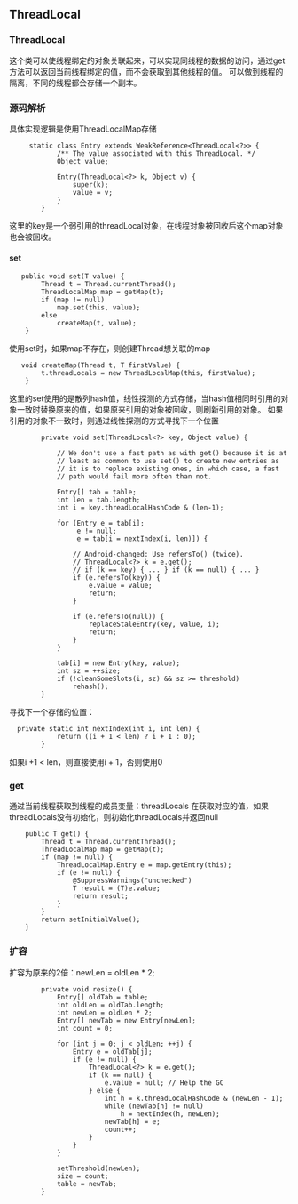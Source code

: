 ## ThreadLocal

### ThreadLocal
这个类可以使线程绑定的对象关联起来，可以实现同线程的数据的访问，通过get方法可以返回当前线程绑定的值，而不会获取到其他线程的值。
可以做到线程的隔离，不同的线程都会存储一个副本。


### 源码解析
具体实现逻辑是使用ThreadLocalMap存储
```
     static class Entry extends WeakReference<ThreadLocal<?>> {
            /** The value associated with this ThreadLocal. */
            Object value;

            Entry(ThreadLocal<?> k, Object v) {
                super(k);
                value = v;
            }
        }
```

这里的key是一个弱引用的threadLocal对象，在线程对象被回收后这个map对象也会被回收。

#### set
```
   public void set(T value) {
        Thread t = Thread.currentThread();
        ThreadLocalMap map = getMap(t);
        if (map != null)
            map.set(this, value);
        else
            createMap(t, value);
    }
```

使用set时，如果map不存在，则创建Thread想关联的map

```
   void createMap(Thread t, T firstValue) {
        t.threadLocals = new ThreadLocalMap(this, firstValue);
    }
```

这里的set使用的是散列hash值，线性探测的方式存储，当hash值相同时引用的对象一致时替换原来的值，如果原来引用的对象被回收，则刷新引用的对象。
如果引用的对象不一致时，则通过线性探测的方式寻找下一个位置

```
        private void set(ThreadLocal<?> key, Object value) {

            // We don't use a fast path as with get() because it is at
            // least as common to use set() to create new entries as
            // it is to replace existing ones, in which case, a fast
            // path would fail more often than not.

            Entry[] tab = table;
            int len = tab.length;
            int i = key.threadLocalHashCode & (len-1);

            for (Entry e = tab[i];
                 e != null;
                 e = tab[i = nextIndex(i, len)]) {

                // Android-changed: Use refersTo() (twice).
                // ThreadLocal<?> k = e.get();
                // if (k == key) { ... } if (k == null) { ... }
                if (e.refersTo(key)) {
                    e.value = value;
                    return;
                }

                if (e.refersTo(null)) {
                    replaceStaleEntry(key, value, i);
                    return;
                }
            }

            tab[i] = new Entry(key, value);
            int sz = ++size;
            if (!cleanSomeSlots(i, sz) && sz >= threshold)
                rehash();
        }
```

寻找下一个存储的位置：
```
  private static int nextIndex(int i, int len) {
            return ((i + 1 < len) ? i + 1 : 0);
        }

```
如果i +1 < len，则直接使用i + 1，否则使用0


### get

通过当前线程获取到线程的成员变量：threadLocals
在获取对应的值，如果threadLocals没有初始化，则初始化threadLocals并返回null
```
    public T get() {
        Thread t = Thread.currentThread();
        ThreadLocalMap map = getMap(t);
        if (map != null) {
            ThreadLocalMap.Entry e = map.getEntry(this);
            if (e != null) {
                @SuppressWarnings("unchecked")
                T result = (T)e.value;
                return result;
            }
        }
        return setInitialValue();
    }
```

### 扩容

扩容为原来的2倍：newLen = oldLen * 2;

```
        private void resize() {
            Entry[] oldTab = table;
            int oldLen = oldTab.length;
            int newLen = oldLen * 2;
            Entry[] newTab = new Entry[newLen];
            int count = 0;

            for (int j = 0; j < oldLen; ++j) {
                Entry e = oldTab[j];
                if (e != null) {
                    ThreadLocal<?> k = e.get();
                    if (k == null) {
                        e.value = null; // Help the GC
                    } else {
                        int h = k.threadLocalHashCode & (newLen - 1);
                        while (newTab[h] != null)
                            h = nextIndex(h, newLen);
                        newTab[h] = e;
                        count++;
                    }
                }
            }

            setThreshold(newLen);
            size = count;
            table = newTab;
        }
```